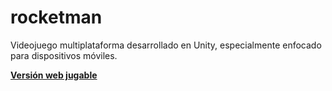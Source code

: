 # rocketman

Videojuego multiplataforma desarrollado en Unity, especialmente enfocado para dispositivos móviles.

[**Versión web jugable**](http://servidorbicho.no-ip.org/webrocketman/)
